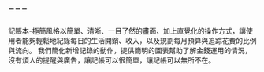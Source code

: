 # ---
記賬本-極簡風格以簡單、清晰、一目了然的畫面、加上直覺化的操作方式，讓使用者能夠輕鬆地紀錄每日的生活開銷、收入，以及規劃每月預算與追踪花費的比例與流向。
我們簡化新增記錄的動作，提供簡明的圖表幫助了解金錢運用的情況，沒有煩人的提醒與廣告，讓記帳可以很簡單，讓記帳可以無所不在。
